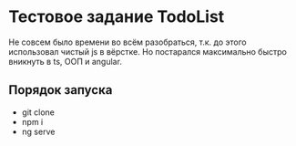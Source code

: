 # Тестовое задание TodoList
Не совсем было времени во всём разобраться, т.к. до этого использовал чистый js в вёрстке.
Но постарался максимально быстро вникнуть в ts, ООП и angular.
## Порядок запуска
* git clone
* npm i
* ng serve
